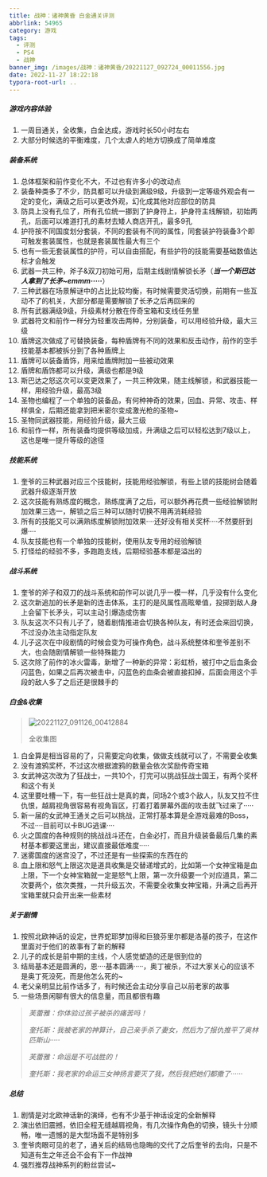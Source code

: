 ```yaml
---
title: 战神：诸神黄昏 白金通关评测
abbrlink: 54965
category: 游戏
tags:
  - 评测
  - PS4
  - 战神
banner_img: /images/战神：诸神黄昏/20221127_092724_00011556.jpg
date: 2022-11-27 18:22:18
typora-root-url: ..
---
```


##### 游戏内容体验

1. 一周目通关，全收集，白金达成，游戏时长50小时左右
2. 大部分时候选的平衡难度，几个太虐人的地方切换成了简单难度

##### 装备系统

1. 总体框架和前作变化不大，不过也有许多小的改动点
2. 装备种类多了不少，防具都可以升级到满级9级，升级到一定等级外观会有一定的变化，满级之后可以更改外观，幻化成其他对应部位的防具
3. 防具上没有孔位了，所有孔位统一挪到了护身符上，护身符主线解锁，初始两孔，后面可以难道打孔的素材去矮人商店开孔，最多9孔
4. 护符按不同国度划分套装，不同的套装有不同的属性，同套装护符装备3个即可触发套装属性，也就是套装属性最大有三个
5. 也有一些无套装属性的护符，可以自由搭配，有些护符的技能需要基础数值达标才会触发
6. 武器一共三种，斧子&双刀初始可用，后期主线剧情解锁长矛（***当一个斯巴达人拿到了长矛~emmm·····***）
7. 三种武器在场景解谜中的占比比较均衡，有时候需要灵活切换，前期有一些互动不了的机关，大部分都是需要解锁了长矛之后再回来的
8. 所有武器满级9级，升级素材分散在传奇宝箱和支线任务里
9. 武器符文和前作一样分为轻重攻击两种，分别装备，可以用经验升级，最大三级
10. 盾牌这次做成了可替换装备，每种盾牌有不同的效果和反击动作，前作的空手技能基本都被拆分到了各种盾牌上
11. 盾牌可以装备盾饰，用来给盾牌附加一些被动效果
12. 盾牌和盾饰都可以升级，满级也都是9级
13. 斯巴达之怒这次可以变更效果了，一共三种效果，随主线解锁，和武器技能一样，用经验升级，最高3级
14. 圣物也编程了一个单独的装备品，有何种神奇的效果，回血、异常、攻击、样样俱全，后期还能拿到把米密尔变成激光枪的圣物~
15. 圣物同武器技能，用经验升级，最大三级
16. 和前作一样，所有装备均提供等级加成，升满级之后可以轻松达到7级以上，这也是唯一提升等级的途径

##### 技能系统

1. 奎爷的三种武器对应三个技能树，技能用经验解锁，有些上锁的技能树会随着武器升级逐渐开放
2. 这次技能有熟练度的概念，熟练度满了之后，可以额外再花费一些经验解锁附加效果三选一，解锁之后三种可以随时切换不用再消耗经验
3. 所有的技能又可以满熟练度解锁附加效果····还好没有相关奖杯····不然要肝到爆····
4. 队友技能也有一个单独的技能树，使用队友专用的经验解锁
5. 打怪给的经验不多，多跑跑支线，后期经验基本都是溢出的

##### 战斗系统

1. 奎爷的斧子和双刀的战斗系统和前作可以说几乎一模一样，几乎没有什么变化
2. 这次新追加的长矛是新的连击体系，主打的是风属性高眩晕值，投掷到敌人身上会留下长矛头，可以主动引爆造成伤害
3. 队友这次不只有儿子了，随着剧情推进会切换各种队友，有时还会来回切换，不过没办法主动指定队友
4. 儿子这次在中段剧情的时候会变为可操作角色，战斗系统整体和奎爷差别不大，也会随剧情解锁一些特殊能力
5. 这次除了前作的冰火雷毒，新增了一种新的异常：彩虹桥，被打中之后血条会闪蓝色，如果之后再次被击中，闪蓝色的血条会被直接扣掉，后面会用这个手段的敌人多了之后还是很棘手的

##### 白金&收集

> ![20221127_091126_00412884](/images/战神：诸神黄昏/20221127_091126_00412884.jpg)
>
> 全收集图

1. 白金算是相当容易的了，只需要定向收集，做做支线就可以了，不需要全收集
2. 没有渡鸦奖杯，不过这次根据渡鸦的数量会依次奖励传奇宝箱
3. 女武神这次改为了狂战士，一共10个，打完可以挑战狂战士国王，有两个奖杯和这个有关
4. 这里要吐槽一下，有一些狂战士是真的粪，同场2个或3个敌人，队友又拉不住仇恨，越肩视角很容易有视角盲区，打着打着屏幕外面的攻击就飞过来了·····
5. 新一届的女武神王通关之后可以挑战，正常打基本算是全游戏最难的Boss，不过····目前可以卡BUG逃课····
6. 火之国度的各种规则的挑战战斗还在，白金必打，而且升级装备最后几集的素材基本都要这里出，建议直接最低难度·····
7. 迷雾国度的迷宫没了，不过还是有一些探索的东西在的
8. 血上限和怒气上限这次是道具收集是交替递增式的，比如第一个女神宝箱是血上限，下一个女神宝箱就一定是怒气上限，第一次升级要一个对应道具，第二次要两个，依次类推，一共升级五次，不需要全收集女神宝箱，升满之后再开宝箱里就只会开出来一些素材

##### 关于剧情

1. 按照北欧神话的设定，世界蛇耶梦加得和巨狼芬里尔都是洛基的孩子，在这作里面对于他们的故事有了新的解释
2. 儿子的成长是前中期的主线，个人感觉塑造的还是很到位的
3. 结局基本还是圆满的，恩····基本圆满·····，奥丁被杀，不过大家关心的应该不是奥丁死没死，而是他怎么死的~
4. 老父亲明显比前作话多了，有时候还会主动分享自己以前老家的故事
5. 一些场景闲聊有很大的信息量，而且都很有趣

> *芙蕾雅：你体验过孩子被杀的痛苦吗！*
>
> *奎托斯：我被老家的神算计，自己亲手杀了妻女，然后为了报仇推平了奥林匹斯山·····*
>
> *芙蕾雅：命运是不可战胜的！*
>
> *奎托斯：我老家的命运三女神扬言要灭了我，然后我把她们都撒了······*

##### 总结

1. 剧情是对北欧神话新的演绎，也有不少基于神话设定的全新解释
2. 演出依旧震撼，依旧全程无缝越肩视角，有几次操作角色的切换，镜头十分顺畅，唯一遗憾的是大型场面不是特别多
3. 奎爷肉眼可见的老了，通关后的结局也隐晦的交代了之后奎爷的去向，只是不知道有生之年还会不会有下一作战神
4. 强烈推荐战神系列的粉丝尝试~
